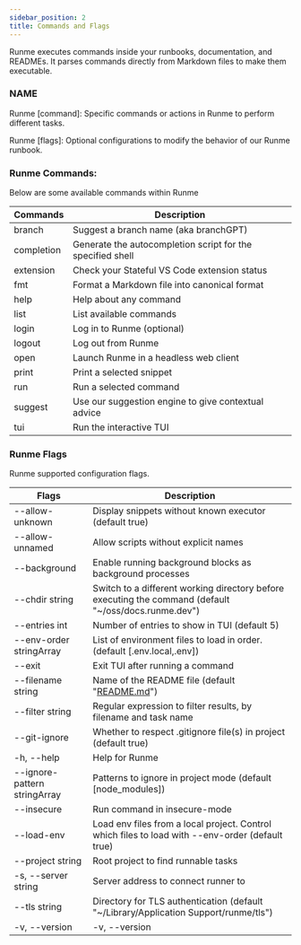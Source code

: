 ```yaml
---
sidebar_position: 2
title: Commands and Flags
---
```




Runme executes commands inside your runbooks, documentation, and READMEs. It parses commands directly from Markdown files to make them executable.

### **NAME**

Runme [command]: Specific commands or actions in Runme to perform different tasks.

Runme [flags]:  Optional configurations to modify the behavior of our Runme runbook.

### **Runme Commands**:

Below are some available commands within Runme

| Commands         | Description                                                     |
| ---------------------- | --------------------------------------------------------------- |
| branch            | Suggest a branch name (aka branchGPT)  |
| completion | Generate the autocompletion script for the specified shell                  |
| extension              | Check your Stateful VS Code extension status                        |
| fmt                    | Format a Markdown file into canonical format            |
| help     | Help about any command    |
| list            |  List available commands          |
| login            | Log in to Runme (optional) |
| logout              |    Log out from Runme                             |
| open                 | Launch Runme in a headless web client  |
| print          | Print a selected snippet              |
| run             | Run a selected command          |
| suggest           | Use our suggestion engine to give contextual advice |
| tui | Run the interactive TUI                   |

### **Runme Flags**

Runme supported configuration flags.


| Flags         | Description                                                     |
| ---------------------- | --------------------------------------------------------------- |
| --allow-unknown           | Display snippets without known executor (default true)  |
| --allow-unnamed | Allow scripts without explicit names        |
| --background            | Enable running background blocks as background processes                      |
| --chdir string                   | Switch to a different working directory before executing the command (default "~/oss/docs.runme.dev")             |
| --entries int    | Number of entries to show in TUI (default 5)   |
| --env-order stringArray           |  List of environment files to load in order. (default [.env.local,.env])          |
| --exit           | Exit TUI after running a command |
| --filename string             |    Name of the README file (default "[README.md](http://readme.md/)")                        |
| --filter string                | Regular expression to filter results, by filename and task name  |
| --git-ignore         | Whether to respect .gitignore file(s) in project (default true)             |
| -h, --help           | Help for Runme         |
| --ignore-pattern stringArray          | Patterns to ignore in project mode (default [node_modules]) |
| --insecure | Run command in insecure-mode                  |
| --load-env          | Load env files from a local project. Control which files to load with --env-order (default true) |
| --project string | Root project to find runnable tasks                 |
| -s, --server string          | Server address to connect runner to |
| --tls string | Directory for TLS authentication (default "~/Library/Application Support/runme/tls")                  |
| -v, --version          |  -v, --version |

